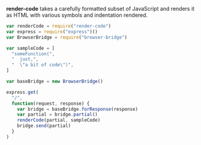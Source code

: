 **render-code** takes a carefully formatted subset of JavaScript and renders it as HTML with various symbols and indentation rendered.

```javascript
var renderCode = require("render-code")
var express = require("express")()
var BrowserBridge = require("browser-bridge")

var sampleCode = [
  "someFunction(",
  "  just,",
  "  \"a bit of code\")",
]

var baseBridge = new BrowserBridge()

express.get(
  "/",
  function(request, response) {
    var bridge = baseBridge.forResponse(response)
    var partial = bridge.partial()
    renderCode(partial, sampleCode)
    bridge.send(partial)
  }
)
```